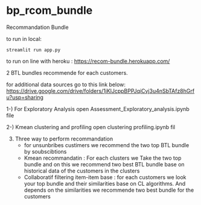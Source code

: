 # bp_rcom_bundle
Recommandation Bundle

to run in local: 

    streamlit run app.py 

to run on line with heroku : https://recom-bundle.herokuapp.com/

 2 BTL bundles recommende for each customers.

for additional data sources go to this link below: https://drive.google.com/drive/folders/1jKlJcppBPPJqiCvj3u4nSbTAfz8hGrfu?usp=sharing
 
  1-) For Exploratory Analysis open Assessment_Exploratory_analysis.ipynb  file
  
  2-) Kmean clustering and profiling open  clustering profiling.ipynb fil
   
  3) Three way to perform recommandation
      - for unsunbribes custimers we recommend the two top BTL bundle by soubscibtions
      - Kmean recommandatin :  For each clusters we Take the two top bundle and on this we recommend two best BTL bundle base on historical data of the customers in the clusters
      - Collaboratif filtering item-item base : for each customers we look your top bundle and their similarities base on CL algorithms. And depends on the similarities we recommende two best bundle for the customers
   
  

